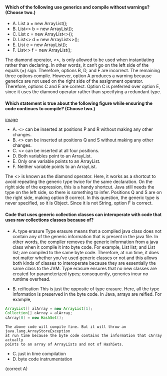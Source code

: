 #### Which of the following use generics and compile without warnings? (Choose two.)
* A. List<String> a = new ArrayList();
* B. List<> b = new ArrayList();
* C. List<String> c = new ArrayList<>();
* D. List<> d = new ArrayList<>();
* E. List<String> e = new ArrayList<String>();
* F. List<> f = new ArrayList<String>();

The diamond operator, <>, is only allowed to be used when instantiating rather than declaring.
In other words, it can’t go on the left side of the equals (=) sign.
Therefore, options B, D, and F are incorrect. The remaining three options compile.
However, option A produces a warning because generics are not used on the right side of the assignment operator.
Therefore, options C and E are correct.
Option C is preferred over option E, since it uses the diamond operator rather than specifying a redundant type.

#### Which statement is true about the following figure while ensuring the code continues to compile? (Choose two.)
[image](images/generics_P_R_Q_S.png)
* A. <> can be inserted at positions P and R without making any other changes.
* B. <> can be inserted at positions Q and S without making any other changes.
* C. <> can be inserted at all four positions.
* D. Both variables point to an ArrayList<String>.
* E. Only one variable points to an ArrayList<String>.
* F. Neither variable points to an ArrayList<String>.

The <> is known as the diamond operator. Here,
it works as a shortcut to avoid repeating the generic type twice for the same declaration.
On the right side of the expression, this is a handy shortcut.
Java still needs the type on the left side, so there is something to infer.
Positions Q and S are on the right side, making option B correct.
In this question, the generic type is never specified, so it is Object. Since it is not String, option F is correct.


#### Code that uses generic collection classes can interoperate with code that uses raw collections classes because of?
* A. type erasure
    Type erasure means that a compiled java class does not contain any of the generic information that is present in the java file.
    In other words, the compiler removes the generic information from a java class when it compile it into byte code. For example,
    List<String> list; and List list; are compiled to the same byte code. Therefore, at run time,
    it does not matter whether you've used generic classes or not and this allows both kinds of classes
    to interoperate because they are essentially the same class to the JVM.
    Type erasure ensures that no new classes are created for parameterized types; consequently, generics incur no runtime overhead.

* B. reification
    This is just the opposite of type erasure. Here, all the type information is preserved in the byte code.
    In Java, arrays are reified. For example,
```java
ArrayList[] alArray = new ArrayList[1];
Collection[] cArray = alArray;
cArray[0] = new HashSet();
```

    The above code will compile fine. But it will throw an java.lang.ArrayStoreException
    at run time because the byte code contains the information that cArray actually
    points to an array of ArrayLists and not of HashSets.

* C. just in time compilation
* D. byte code instrumentation

(correct A)
